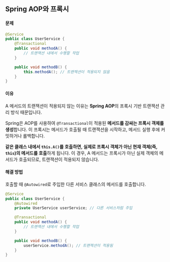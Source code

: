 ## Spring AOP와 프록시
#### 문제
```java
@Service
public class UserService {
    @Transactional
    public void methodA() {
        // 트랜잭션 내에서 수행할 작업
    }

    public void methodB() {
        this.methodA(); // 트랜잭션이 적용되지 않음
    }
}
```

#### 이유
A 메서드의 트랜잭션이 적용되지 않는 이유는 **Spring AOP**의 프록시 기반 트랜잭션 관리 방식 때문입니다.

Spring은 AOP를 사용하여 `@Transactional`이 적용된 **메서드를 감싸는 프록시 객체를 생성**합니다. 이 프록시는 메서드가 호출될 때 트랜잭션을 시작하고, 메서드 실행 후에 커밋하거나 롤백합니다.

**같은 클래스 내에서 `this.A()`를 호출하면, 실제로 프록시 객체가 아닌 현재 객체(즉, `this`)의 메서드를 호출**하게 됩니다. 이 경우, A 메서드는 프록시가 아닌 실제 객체의 메서드가 호출되므로, 트랜잭션이 적용되지 않습니다.


#### 해결 방법
호출할 때 `@Autowired`로 주입한 다른 서비스 클래스의 메서드를 호출합니다.
```java
@Service
public class UserService {
    @Autowired
    private UserService userService; // 다른 서비스처럼 주입

    @Transactional
    public void methodA() {
        // 트랜잭션 내에서 수행할 작업
    }

    public void methodB() {
        userService.methodA(); // 트랜잭션이 적용됨
    }
}
```